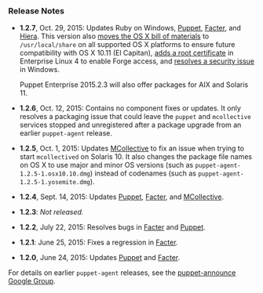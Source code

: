 ### Release Notes

* **1.2.7**, Oct. 29, 2015: Updates Ruby on Windows, [Puppet](/puppet/4.2/reference/release_notes.html#puppet-423), [Facter](/facter/3.1/release_notes.html#facter-311), and [Hiera](/hiera/latest/release_notes.html#hiera-304). This version also [moves the OS X bill of materials](https://tickets.puppetlabs.com/browse/PA-21) to `/usr/local/share` on all supported OS X platforms to ensure future compatibility with OS X 10.11 (El Capitan), [adds a root certificate](https://tickets.puppetlabs.com/browse/PA-20) in Enterprise Linux 4 to enable Forge access, and [resolves a security issue](https://tickets.puppetlabs.com/browse/PA-27) in Windows.

    Puppet Enterprise 2015.2.3 will also offer packages for AIX and Solaris 11.
* **1.2.6**, Oct. 12, 2015: Contains no component fixes or updates. It only resolves a packaging issue that could leave the `puppet` and `mcollective` services stopped and unregistered after a package upgrade from an earlier `puppet-agent` release.
* **1.2.5**, Oct. 1, 2015: Updates [MCollective](/mcollective/releasenotes.html#changes-since-284) to fix an issue when trying to start `mcollectived` on Solaris 10. It also changes the package file names on OS X to use major and minor OS versions (such as `puppet-agent-1.2.5-1.osx10.10.dmg`) instead of codenames (such as `puppet-agent-1.2.5-1.yosemite.dmg`).
* **1.2.4**, Sept. 14, 2015: Updates [Puppet](/puppet/4.2/reference/release_notes.html#puppet-422), [Facter](/facter/3.1/release_notes.html#facter-310), and [MCollective](/mcollective/releasenotes.html#changes-since-283).
* **1.2.3**: _Not released._
* **1.2.2**, July 22, 2015: Resolves bugs in [Facter](/facter/3.0/release_notes.html#facter-302) and [Puppet](/puppet/4.2/reference/release_notes.html#puppet-421).
* **1.2.1**: June 25, 2015: Fixes a regression in [Facter](/facter/3.0/release_notes.html#facter-301).
* **1.2.0**, June 24, 2015: Updates [Puppet](/puppet/4.2/reference/release_notes.html#puppet-420) and [Facter](/facter/3.0/release_notes.html#facter-300).

For details on earlier `puppet-agent` releases, see the [puppet-announce Google Group](https://groups.google.com/forum/#!forum/puppet-announce).
